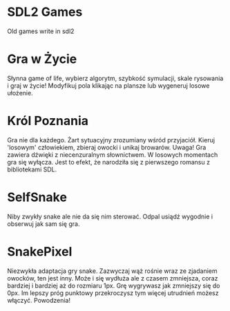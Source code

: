 # SDL2 Games
 Old games write in sdl2
# Gra w Życie
Słynna game of life, wybierz algorytm, szybkość symulacji, skale rysowania i graj w życie! Modyfikuj pola klikając na plansze lub wygeneruj losowe ułożenie. 
# Król Poznania
Gra nie dla każdego. Żart sytuacyjny zrozumiany wśród przyjaciół. Kieruj 'losowym' człowiekiem, zbieraj owocki i unikaj browarów. Uwaga! Gra zawiera dźwięki z niecenzuralnym słownictwem. W losowych momentach gra się wyłącza. Jest to efekt, że narodziła się z pierwszego romansu z bibliotekami SDL.
# SelfSnake
Niby zwykły snake ale nie da się nim sterować. Odpal usiądź wygodnie i obserwuj jak sam się gra.
# SnakePixel
Niezwykła adaptacja gry snake. Zazwyczaj wąż rośnie wraz ze zjadaniem owocków, ten jest inny. Może i się wydłuża ale z czasem zmniejsza, coraz bardziej i bardziej aż do rozmiaru 1px. Grę wygrywasz jak zmniejszy się do 0px. Im lepszy próg punktowy przekroczysz tym więcej utrudnień możesz włączyć. Powodzenia!
